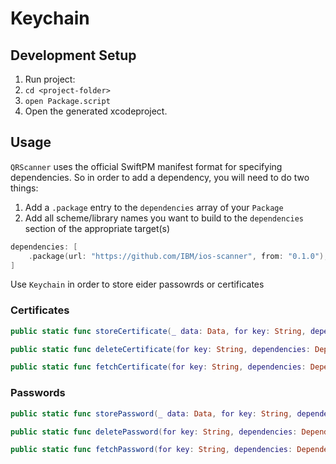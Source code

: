 # Keychain

## Development Setup

1. Run project:
  1. `cd <project-folder>`
  2. `open Package.script`
2. Open the generated xcodeproject.

## Usage

`QRScanner` uses the official SwiftPM manifest format for specifying dependencies. So in order to add a dependency, you will need to do two things:

1. Add a `.package` entry to the `dependencies` array of your `Package`
2. Add all scheme/library names you want to build to the `dependencies` section of the appropriate target(s)

```swift
dependencies: [
    .package(url: "https://github.com/IBM/ios-scanner", from: "0.1.0"),
]

```
Use `Keychain` in order to store eider passowrds or certificates

### Certificates 

```swift
public static func storeCertificate(_ data: Data, for key: String, dependencies: Dependencies) throws 

public static func deleteCertificate(for key: String, dependencies: Dependencies) throws 

public static func fetchCertificate(for key: String, dependencies: Dependencies) throws -> Data? 
```

### Passwords 

```swift
public static func storePassword(_ data: Data, for key: String, dependencies: Dependencies) throws 

public static func deletePassword(for key: String, dependencies: Dependencies) throws 

public static func fetchPassword(for key: String, dependencies: Dependencies) throws -> Data?
```
